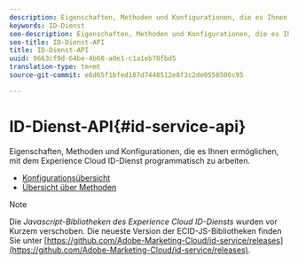 ```yaml
---
description: Eigenschaften, Methoden und Konfigurationen, die es Ihnen ermöglichen, mit dem Experience Cloud ID-Dienst programmatisch zu arbeiten.
keywords: ID-Dienst
seo-description: Eigenschaften, Methoden und Konfigurationen, die es Ihnen ermöglichen, mit dem Experience Cloud ID-Dienst programmatisch zu arbeiten.
seo-title: ID-Dienst-API
title: ID-Dienst-API
uuid: 9663cf9d-64be-4b68-a0e1-c1a1eb70fbd5
translation-type: tm+mt
source-git-commit: e6d65f1bfed187d7440512e8f3c2de0550506c95

---
```



# ID-Dienst-API{#id-service-api}

Eigenschaften, Methoden und Konfigurationen, die es Ihnen ermöglichen, mit dem Experience Cloud ID-Dienst programmatisch zu arbeiten.

* [Konfigurationsübersicht](function-vars/function-vars.md)
* [Übersicht über Methoden](get-set/get-set.md)

>[!NOTE]
>
>Die *Javascript-Bibliotheken des Experience Cloud ID-Diensts* wurden vor Kurzem verschoben. Die neueste Version der ECID-JS-Bibliotheken finden Sie unter [https://github.com/Adobe-Marketing-Cloud/id-service/releases](https://github.com/Adobe-Marketing-Cloud/id-service/releases).

